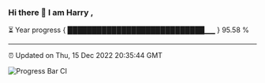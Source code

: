 ### Hi there 👋 I am Harry , 

⏳ Year progress { ████████████████████████████▁▁ } 95.58 %

---

⏰ Updated on Thu, 15 Dec 2022 20:35:44 GMT

![Progress Bar CI](https://github.com/duykhang68/duykhang68/workflows/Progress%20Bar%20CI/badge.svg)
